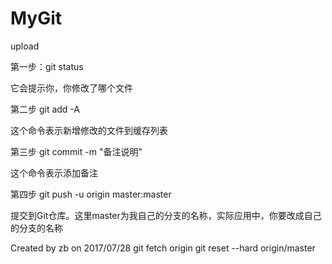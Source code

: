 # MyGit
upload


第一步：git status            

它会提示你，你修改了哪个文件

第二步 git add -A          

这个命令表示新增修改的文件到缓存列表

第三步 git commit -m "备注说明"

这个命令表示添加备注

第四步 git push -u origin master:master 

提交到Git仓库。这里master为我自己的分支的名称，实际应用中，你要改成自己的分支的名称





Created by zb on 2017/07/28
git fetch origin
git reset --hard origin/master

